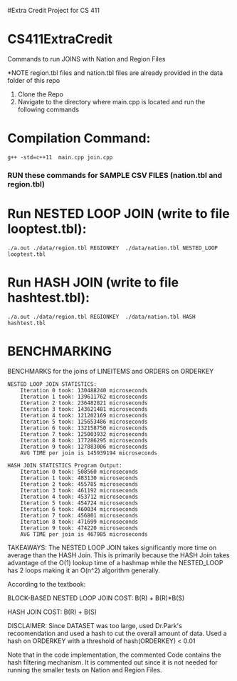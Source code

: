 
#Extra Credit Project for CS 411


# CS411ExtraCredit

Commands to run JOINS with Nation and Region Files

*NOTE region.tbl files and nation.tbl files are already provided in the data folder of this repo
1. Clone the Repo
2. Navigate to the directory where main.cpp is located and run the following commands

# Compilation Command: 
    g++ -std=c++11  main.cpp join.cpp

### RUN these commands for SAMPLE CSV FILES (nation.tbl and region.tbl)

# Run NESTED LOOP JOIN (write to file looptest.tbl): 
    ./a.out ./data/region.tbl REGIONKEY  ./data/nation.tbl NESTED_LOOP  looptest.tbl

# Run HASH JOIN (write to file hashtest.tbl): 
    ./a.out ./data/region.tbl REGIONKEY  ./data/nation.tbl HASH  hashtest.tbl

# BENCHMARKING

BENCHMARKS for the joins of LINEITEMS and ORDERS on ORDERKEY
    
    NESTED LOOP JOIN STATISTICS:
        Iteration 0 took: 130488240 microseconds
        Iteration 1 took: 139611762 microseconds
        Iteration 2 took: 236482821 microseconds
        Iteration 3 took: 143621481 microseconds
        Iteration 4 took: 121202169 microseconds
        Iteration 5 took: 125653486 microseconds
        Iteration 6 took: 132158750 microseconds
        Iteration 7 took: 125003932 microseconds
        Iteration 8 took: 177286295 microseconds
        Iteration 9 took: 127883006 microseconds
        AVG TIME per join is 145939194 microseconds
    
    HASH JOIN STATISTICS Program Output:
        Iteration 0 took: 508560 microseconds
        Iteration 1 took: 483130 microseconds
        Iteration 2 took: 455785 microseconds
        Iteration 3 took: 461192 microseconds
        Iteration 4 took: 453712 microseconds
        Iteration 5 took: 454724 microseconds
        Iteration 6 took: 460034 microseconds
        Iteration 7 took: 456801 microseconds
        Iteration 8 took: 471699 microseconds
        Iteration 9 took: 474220 microseconds
        AVG TIME per join is 467985 microseconds


TAKEAWAYS: The NESTED LOOP JOIN takes significantly more time on average than the HASH Join. This is primarily because the HASH Join takes advantage of the O(1) lookup time of a hashmap while the NESTED_LOOP has 2 loops making it an O(n^2) algorithm generally. 

According to the textbook:

BLOCK-BASED NESTED LOOP JOIN COST: B(R) + B(R)*B(S)


HASH JOIN COST: B(R) + B(S)

DISCLAIMER: Since DATASET was too large, used Dr.Park's recoomendation and used a hash to cut the overall amount of data. Used a hash on ORDERKEY with a threshold of hash(ORDERKEY) < 0.01

Note that in the code implementation, the commented Code contains the hash filtering mechanism. It is commented out since it is not needed for running the smaller tests on Nation and Region Files.
